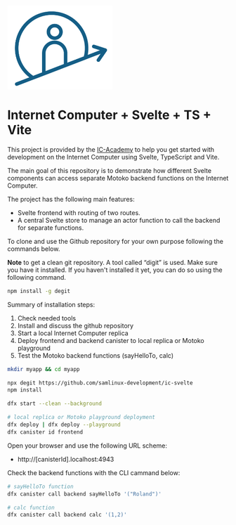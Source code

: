 <p align="left" >
  <img width="240"  src="public/icAcademy.png">
</p>

# Internet Computer + Svelte + TS + Vite

This project is provided by the [IC-Academy](https://blog.icacademy.at) to help you get started with development on the Internet Computer using Svelte, TypeScript and Vite.

The main goal of this repository is to demonstrate how different Svelte components can access separate Motoko backend functions on the Internet Computer.

The project has the following main features:

- Svelte frontend with routing of two routes.
- A central Svelte store to manage an actor function to call the backend for separate functions.

To clone and use the Github repository for your own purpose following the commands below. 

**Note** to get a clean git repository. A tool called “digit” is used. Make sure you have it installed. If you haven't installed it yet, you can do so using the following command.

```bash
npm install -g degit
```

Summary of installation steps:

1. Check needed tools
2. Install and discuss the github repository
3. Start a local Internet Computer replica
4. Deploy frontend and backend canister to local replica or Motoko playground
5. Test the Motoko backend functions (sayHelloTo, calc)


```bash
mkdir myapp && cd myapp
```
```bash
npx degit https://github.com/samlinux-development/ic-svelte
npm install
```
```bash
dfx start --clean --background
```
```bash   
# local replica or Motoko playground deployment
dfx deploy | dfx deploy --playground
dfx canister id frontend
```

Open your browser and use the following URL scheme:

- http://[canisterId].localhost:4943

Check the backend functions with the CLI cammand below:

```bash
# sayHelloTo function
dfx canister call backend sayHelloTo '("Roland")'
```

```bash
# calc function
dfx canister call backend calc '(1,2)'
```

